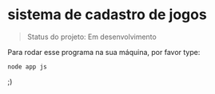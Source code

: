 <h1>sistema de cadastro de jogos</h1>

> Status do projeto: Em desenvolvimento

Para rodar esse programa na sua máquina, por favor type:
```
node app js
```

;)